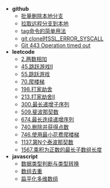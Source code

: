 
- **github**
  - [批量删除本地分支](https://runlijs.github.io/#/github/delete-brand)
  - [拉取远程分支到本地](https://runlijs.github.io/#/github/pull-brand)
  - [tag命令的简单用法](https://runlijs.github.io/#/github/tag)
  - [git clone时SSL_ERROR_SYSCALL](https://runlijs.github.io/#/github/git-clone-ssl-error-syscall)
  - [Git 443 Operation timed out](https://runlijs.github.io/#/github/git-443-operation-timed-out)
- **leetcode**
  - [2.两数相加](https://runlijs.github.io/#/leetcode/2-add-two-numbers)
  - [45.跳跃游戏II](https://runlijs.github.io/#/leetcode/45-jump-game-ii)
  - [55.跳跃游戏](https://runlijs.github.io/#/leetcode/55-jump-game)
  - [70.爬楼梯](https://runlijs.github.io/#/leetcode/70-climbing-stairs)
  - [198.打家劫舍](https://runlijs.github.io/#/leetcode/198-house-robber)
  - [213.打家劫舍II](https://runlijs.github.io/#/leetcode/213-house-robber-ii)
  - [300.最长递增子序列](https://runlijs.github.io/#/leetcode/300-longest-increasing-subsequence)
  - [509.斐波那契数](https://runlijs.github.io/#/leetcode/509-fibonacci-number)
  - [674.最长连续递增序列](https://runlijs.github.io/#/leetcode/674-longest-continuous-increasing-subsequence)
  - [740.删除并获得点数](https://runlijs.github.io/#/leetcode/740-delete-and-earn)
  - [746.使用最小花费爬楼梯](https://runlijs.github.io/#/leetcode/746-min-cost-climbing-stairs)
  - [1137.第N个泰波那契数](https://runlijs.github.io/#/leetcode/1137-n-th-tribonacci-number)
  - [1567.乘积为正数的最长子数组长度](https://runlijs.github.io/#/leetcode/1567-maximum-length-of-subarray-with-positive-produc)
- **javascript**
  - [数据类型判断与类型转换](https://runlijs.github.io/#/javascript/javascript-typeof)
  - [数组去重](https://runlijs.github.io/#/javascript/array-remove-repeat)
  - [扁平化多维数组](https://runlijs.github.io/#/javascript/flat-array)
  